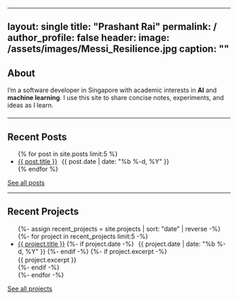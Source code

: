 
  ---
layout: single
title: "Prashant Rai"
permalink: /
author_profile: false
header:
  image: /assets/images/Messi_Resilience.jpg
  caption: ""
---


## About

I’m a software developer in Singapore with academic interests in **AI** and **machine learning**. I use this site to share concise notes, experiments, and ideas as I learn.

<!-- Icon-only social row -->
<div class="social-inline" style="margin: 0.75rem 0 1.25rem 0; font-size: 1.5rem;">
  <a href="mailto:kprashantrai@gmail.com" aria-label="Email" style="text-decoration:none; margin-right:14px;">
    <i class="fas fa-envelope"></i>
  </a>
  <a href="https://www.linkedin.com/in/whysoshant/" target="_blank" rel="noopener" aria-label="LinkedIn" style="text-decoration:none; margin-right:14px;">
    <i class="fab fa-linkedin"></i>
  </a>
  <a href="https://github.com/whysoshant" target="_blank" rel="noopener" aria-label="GitHub" style="text-decoration:none;">
    <i class="fab fa-github"></i>
  </a>
</div>


---

## Recent Posts

<ul>
{% for post in site.posts limit:5 %}
  <li>
    <a href="{{ post.url | relative_url }}">{{ post.title }}</a>
    <span class="page__meta" style="margin-left:6px;">{{ post.date | date: "%b %-d, %Y" }}</span>
  </li>
{% endfor %}
</ul>

<p><a class="btn" href="/blog/">See all posts</a></p>

---

## Recent Projects

<ul>
{%- assign recent_projects = site.projects | sort: "date" | reverse -%}
{%- for project in recent_projects limit:5 -%}
  <li>
    <a href="{{ project.url | relative_url }}">{{ project.title }}</a>
    {%- if project.date -%}
      <span class="page__meta" style="margin-left:6px;">{{ project.date | date: "%b %-d, %Y" }}</span>
    {%- endif -%}
    {%- if project.excerpt -%}
      <div class="archive__item-excerpt" style="margin-top:2px;">{{ project.excerpt }}</div>
    {%- endif -%}
  </li>
{%- endfor -%}
</ul>

<p><a class="btn" href="/projects/">See all projects</a></p>
